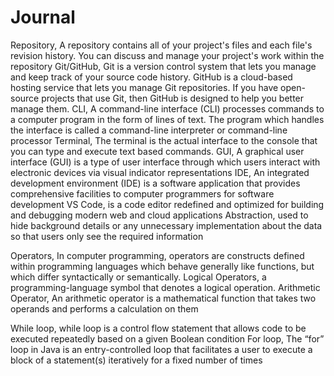# Journal
Repository, A repository contains all of your project's files and each file's revision history. You can discuss and manage your project's work within the repository
Git/GitHub, Git is a version control system that lets you manage and keep track of your source code history. GitHub is a cloud-based hosting service that lets you manage Git repositories. If you have open-source projects that use Git, then GitHub is designed to help you better manage them.
CLI, A command-line interface (CLI) processes commands to a computer program in the form of lines of text. The program which handles the interface is called a command-line interpreter or command-line processor
Terminal, The terminal is the actual interface to the console that you can type and execute text based commands.
GUI, A graphical user interface (GUI) is a type of user interface through which users interact with electronic devices via visual indicator representations
IDE, An integrated development environment (IDE) is a software application that provides comprehensive facilities to computer programmers for software development
VS Code, is a code editor redefined and optimized for building and debugging modern web and cloud applications
Abstraction, used to hide background details or any unnecessary implementation about the data so that users only see the required information

Operators, In computer programming, operators are constructs defined within programming languages which behave generally like functions, but which differ syntactically or semantically. 
Logical Operators, a programming-language symbol that denotes a logical operation.
Arithmetic Operator, An arithmetic operator is a mathematical function that takes two operands and performs a calculation on them

While loop, while loop is a control flow statement that allows code to be executed repeatedly based on a given Boolean condition
For loop, The “for” loop in Java is an entry-controlled loop that facilitates a user to execute a block of a statement(s) iteratively for a fixed number of times
